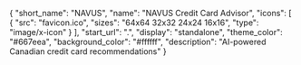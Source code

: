 {
  "short_name": "NAVUS",
  "name": "NAVUS Credit Card Advisor",
  "icons": [
    {
      "src": "favicon.ico",
      "sizes": "64x64 32x32 24x24 16x16",
      "type": "image/x-icon"
    }
  ],
  "start_url": ".",
  "display": "standalone",
  "theme_color": "#667eea",
  "background_color": "#ffffff",
  "description": "AI-powered Canadian credit card recommendations"
}